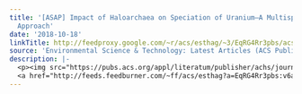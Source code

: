 ```yaml
---
title: '[ASAP] Impact of Haloarchaea on Speciation of Uranium—A Multispectroscopic
  Approach'
date: '2018-10-18'
linkTitle: http://feedproxy.google.com/~r/acs/esthag/~3/EqRG4Rr3pbs/acs.est.8b02667
source: 'Environmental Science & Technology: Latest Articles (ACS Publications)'
description: |-
  <p><img src="https://pubs.acs.org/appl/literatum/publisher/achs/journals/content/esthag/0/esthag.ahead-of-print/acs.est.8b02667/20181018/images/medium/es-2018-02667v_0006.gif" alt="TOC Graphic"/></p><div><cite>Environmental Science & Technology</cite></div><div>DOI: 10.1021/acs.est.8b02667</div><div class="feedflare">
  <a href="http://feeds.feedburner.com/~ff/acs/esthag?a=EqRG4Rr3pbs:v6anUQEMQro:yIl2AUoC8zA"><img src="http://feeds.feedburner.com/~ff/acs/esthag?d=yIl2AUoC8zA" border="0"></img></a>
---
```

